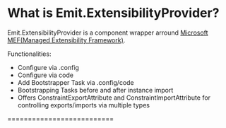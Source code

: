 # What is Emit.ExtensibilityProvider?

Emit.ExtensibilityProvider is a component wrapper arround [Microsoft MEF(Managed Extensibility Framework)](http://mef.codeplex.com/).

Functionalities:
- Configure via .config
- Configure via code
- Add Bootstrapper Task via .config/code
- Bootstrapping Tasks before and after instance import
- Offers ConstraintExportAttribute and ConstraintImportAttribute for controlling exports/imports via multiple types

==========================
